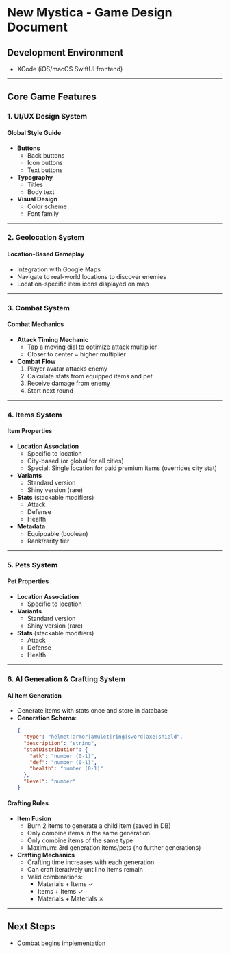 # New Mystica - Game Design Document

## Development Environment
- XCode (iOS/macOS SwiftUI frontend)

---

## Core Game Features

### 1. UI/UX Design System

#### Global Style Guide
- **Buttons**
  - Back buttons
  - Icon buttons
  - Text buttons
- **Typography**
  - Titles
  - Body text
- **Visual Design**
  - Color scheme
  - Font family

---

### 2. Geolocation System

#### Location-Based Gameplay
- Integration with Google Maps
- Navigate to real-world locations to discover enemies
- Location-specific item icons displayed on map

---

### 3. Combat System

#### Combat Mechanics
- **Attack Timing Mechanic**
  - Tap a moving dial to optimize attack multiplier
  - Closer to center = higher multiplier
- **Combat Flow**
  1. Player avatar attacks enemy
  2. Calculate stats from equipped items and pet
  3. Receive damage from enemy
  4. Start next round

---

### 4. Items System

#### Item Properties
- **Location Association**
  - Specific to location
  - City-based (or global for all cities)
  - Special: Single location for paid premium items (overrides city stat)
- **Variants**
  - Standard version
  - Shiny version (rare)
- **Stats** (stackable modifiers)
  - Attack
  - Defense
  - Health
- **Metadata**
  - Equippable (boolean)
  - Rank/rarity tier

---

### 5. Pets System

#### Pet Properties
- **Location Association**
  - Specific to location
- **Variants**
  - Standard version
  - Shiny version (rare)
- **Stats** (stackable modifiers)
  - Attack
  - Defense
  - Health

---

### 6. AI Generation & Crafting System

#### AI Item Generation
- Generate items with stats once and store in database
- **Generation Schema**:
  ```json
  {
    "type": "helmet|armor|amulet|ring|sword|axe|shield",
    "description": "string",
    "statDistribution": {
      "atk": "number (0-1)",
      "def": "number (0-1)",
      "health": "number (0-1)"
    },
    "level": "number"
  }
  ```

#### Crafting Rules
- **Item Fusion**
  - Burn 2 items to generate a child item (saved in DB)
  - Only combine items in the same generation
  - Only combine items of the same type
  - Maximum: 3rd generation items/pets (no further generations)
- **Crafting Mechanics**
  - Crafting time increases with each generation
  - Can craft iteratively until no items remain
  - Valid combinations:
    - Materials + Items ✓
    - Items + Items ✓
    - Materials + Materials ✗

---

## Next Steps
- Combat begins implementation
